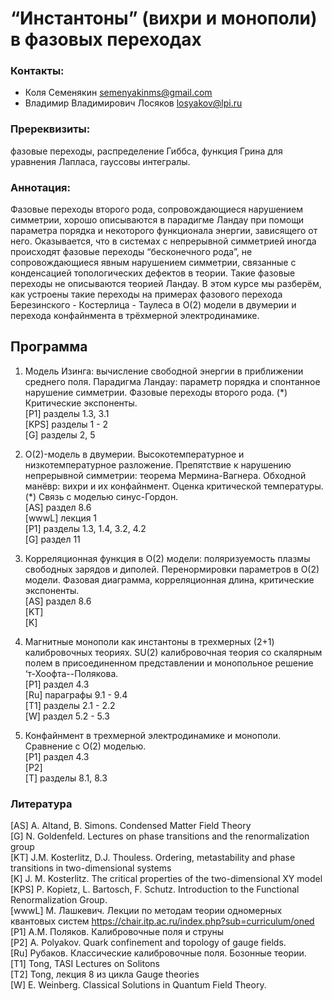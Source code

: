 # “Инстантоны” (вихри и монополи) в фазовых переходах

### Контакты:
* Коля Семенякин <semenyakinms@gmail.com>
* Владимир Владимирович Лосяков <losyakov@lpi.ru>

### Пререквизиты:
фазовые переходы, распределение Гиббса, функция Грина для уравнения Лапласа, гауссовы интегралы.

### Аннотация:
Фазовые переходы второго рода, сопровождающиеся нарушением симметрии, хорошо описываются в парадигме Ландау при помощи параметра порядка и некоторого функционала энергии, зависящего от него. Оказывается, что в системах с непрерывной симметрией иногда происходят фазовые переходы “бесконечного рода”,  не сопровождающиеся явным нарушением симметрии, связанные с конденсацией топологических дефектов в теории. Такие фазовые переходы не описываются теорией Ландау.
В этом курсе мы разберём, как устроены такие переходы на примерах фазового перехода Березинского - Костерлица - Таулеса в О(2) модели в двумерии и перехода конфайнмента в трёхмерной электродинамике.

## Программа

1. Модель Изинга: вычисление свободной энергии в приближении среднего поля. Парадигма Ландау: параметр порядка и спонтанное нарушение симметрии. Фазовые переходы второго рода. (*) Критические экспоненты.  
[P1] разделы 1.3, 3.1  
[KPS] разделы 1 - 2  
[G] разделы 2, 5  

2. O(2)-модель в двумерии. Высокотемпературное и низкотемпературное разложение. Препятствие к нарушению непрерывной симметрии: теорема Мермина-Вагнера. Обходной манёвр: вихри и их конфайнмент. Оценка критической температуры. (*) Связь с моделью синус-Гордон.  
[AS] раздел 8.6  
[wwwL] лекция 1   
[P1] разделы 1.3, 1.4, 3.2, 4.2  
[G] раздел 11  

3. Корреляционная функция в O(2) модели: поляризуемость плазмы свободных зарядов и диполей. Перенормировки параметров в O(2) модели. Фазовая диаграмма, корреляционная длина, критические экспоненты.   
[AS] раздел 8.6  
[KT]  
[K]  

4. Магнитные монополи как инстантоны в трехмерных (2+1) калибровочных теориях. SU(2) калибровочная теория со скалярным полем в присоединенном представлении и монопольное решение ‘т-Хоофта--Полякова.  
[P1] раздел 4.3  
[Ru] параграфы 9.1 - 9.4  
[T1] разделы 2.1 - 2.2  
[W] раздел 5.2 - 5.3  

5. Конфайнмент в трехмерной электродинамике и монополи. Сравнение с O(2) моделью.  
[P1] раздел 4.3  
[P2]  
[T] разделы 8.1, 8.3  

### Литература
[AS] A. Altand, B. Simons. Condensed Matter Field Theory  
[G] N. Goldenfeld. Lectures on phase transitions and the renormalization group  
[KT] J.M. Kosterlitz, D.J. Thouless. Ordering, metastability and phase transitions in two-dimensional systems  
[K] J. M. Kosterlitz. The critical properties of the two-dimensional XY model  
[KPS] P. Kopietz, L. Bartosch, F. Schutz. Introduction to the Functional Renormalization Group.  
[wwwL] М. Лашкевич. Лекции по методам теории одномерных квантовых систем
https://chair.itp.ac.ru/index.php?sub=curriculum/oned   
[P1] А.М. Поляков. Калибровочные поля и струны  
[P2] A. Polyakov. Quark confinement and topology of gauge fields.  
[Ru] Рубаков. Классические калибровочные поля. Бозонные теории.  
[T1] Tong, TASI Lectures on Solitons  
[T2] Tong, лекция 8 из цикла Gauge theories  
[W] E. Weinberg. Classical Solutions in Quantum Field Theory.  
